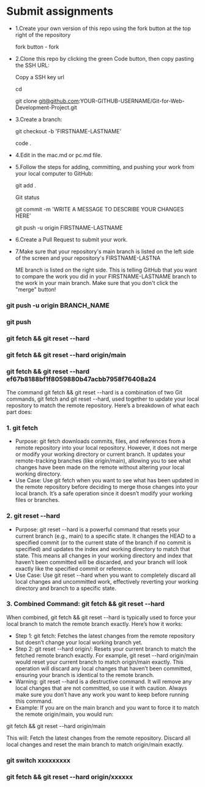 # Submit assignments
- 1.Create your own version of this repo using the fork button at the top right of the repository

    fork button - fork
- 2.Clone this repo by clicking the green Code button, then copy pasting the SSH URL: 

    Copy a SSH key url  

    cd 

    git clone git@github.com:YOUR-GITHUB-USERNAME/Git-for-Web-Development-Project.git

- 3.Create a branch: 

    git checkout -b 'FIRSTNAME-LASTNAME'

    code .

- 4.Edit in the mac.md or pc.md file.
- 5.Follow the steps for adding, committing, and pushing your work from your local computer to GitHub: 

    git add .

    Git status

    git commit -m 'WRITE A MESSAGE TO DESCRIBE YOUR CHANGES HERE' 

    git push -u origin FIRSTNAME-LASTNAME

- 6.Create a Pull Request to submit your work. 
- 7.Make sure that your repository's main branch is listed on the left side of the screen and your repository's FIRSTNAME-LASTNA

    ME branch is listed on the right side. This is telling GitHub that you want to compare the work you did in your FIRSTNAME-LASTNAME branch to the work in your main branch. Make sure that you don't click the "merge" button!

### git push -u origin BRANCH_NAME
### git push
### git fetch && git reset --hard
### git fetch && git reset --hard origin/main
### git fetch && git reset --hard ef67b8188bf1f8059880b47acbb7958f76408a24

The command git fetch && git reset --hard is a combination of two Git commands, git fetch and git reset --hard, used together to update your local repository to match the remote repository. Here’s a breakdown of what each part does:
### 1. git fetch
- Purpose:
git fetch downloads commits, files, and references from a remote repository into your local repository. However, it does not merge or modify your working directory or current branch.
It updates your remote-tracking branches (like origin/main), allowing you to see what changes have been made on the remote without altering your local working directory.
- Use Case:
Use git fetch when you want to see what has been updated in the remote repository before deciding to merge those changes into your local branch.
It’s a safe operation since it doesn’t modify your working files or branches.
### 2. git reset --hard
- Purpose:
git reset --hard is a powerful command that resets your current branch (e.g., main) to a specific state. It changes the HEAD to a specified commit (or to the current state of the branch if no commit is specified) and updates the index and working directory to match that state.
This means all changes in your working directory and index that haven’t been committed will be discarded, and your branch will look exactly like the specified commit or reference.
- Use Case:
Use git reset --hard when you want to completely discard all local changes and uncommitted work, effectively reverting your working directory and branch to a specific state.
### 3. Combined Command: git fetch && git reset --hard
When combined, git fetch && git reset --hard is typically used to force your local branch to match the remote branch exactly. Here’s how it works:
- Step 1: git fetch:
Fetches the latest changes from the remote repository but doesn’t change your local working branch yet.
- Step 2: git reset --hard origin/<branch>:
Resets your current branch to match the fetched remote branch exactly. For example, git reset --hard origin/main would reset your current branch to match origin/main exactly.
This operation will discard any local changes that haven’t been committed, ensuring your branch is identical to the remote branch.
- Warning:
git reset --hard is a destructive command. It will remove any local changes that are not committed, so use it with caution. Always make sure you don’t have any work you want to keep before running this command.
- Example:
If you are on the main branch and you want to force it to match the remote origin/main, you would run:

git fetch && git reset --hard origin/main

This will:
Fetch the latest changes from the remote repository.
Discard all local changes and reset the main branch to match origin/main exactly.

### git switch xxxxxxxxx
### git fetch && git reset --hard origin/xxxxxx




